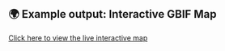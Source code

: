 ## 🌍 Example output: Interactive GBIF Map

[Click here to view the live interactive map](https://gmkov.github.io/mk-lab-public/map.gbif.photos.html)


